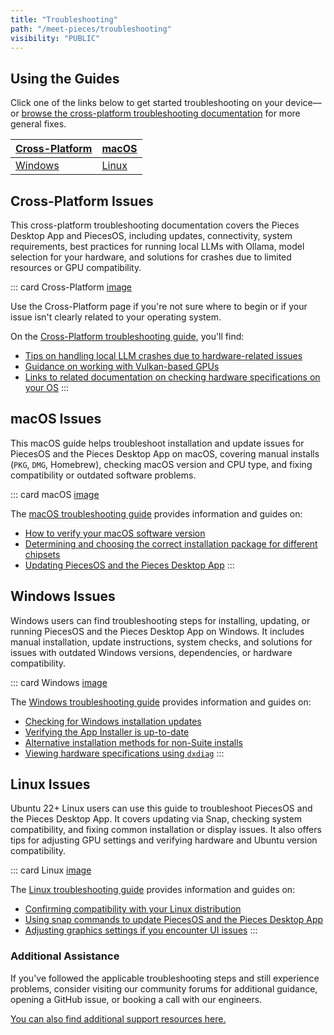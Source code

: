 ```yaml
---
title: "Troubleshooting"
path: "/meet-pieces/troubleshooting"
visibility: "PUBLIC"
---
```


## Using the Guides

Click one of the links below to get started troubleshooting on your device—or [browse the cross-platform troubleshooting documentation](/docs/meet-pieces/troubleshooting/cross-platform) for more general fixes.

| [Cross-Platform](/docs/meet-pieces/troubleshooting/cross-platform) | [macOS](/docs/meet-pieces/troubleshooting/macos) |
| ------------------------------------------------------------------- | ------------------------------------------------- |
| [Windows](/docs/meet-pieces/troubleshooting/windows)               | [Linux](/docs/meet-pieces/troubleshooting/linux) |

## Cross-Platform Issues

This cross-platform troubleshooting documentation covers the Pieces Desktop App and PiecesOS, including updates, connectivity, system requirements, best practices for running local LLMs with Ollama, model selection for your hardware, and solutions for crashes due to limited resources or GPU compatibility.

::: card Cross-Platform
[image](https://cdn.hashnode.com/res/hashnode/image/upload/v1743183951564/da11bcc8-4fdf-49a6-b4a9-079186686ece.png)

Use the Cross-Platform page if you're not sure where to begin or if your issue isn't clearly related to your operating system.

On the [Cross-Platform troubleshooting guide](/docs/meet-pieces/troubleshooting/cross-platform), you'll find:

- [Tips on handling local LLM crashes due to hardware-related issues](/docs/meet-pieces/troubleshooting/cross-platform#local-model-crashing)
- [Guidance on working with Vulkan-based GPUs](/docs/meet-pieces/troubleshooting/cross-platform#vulkan-based-gpus)
- [Links to related documentation on checking hardware specifications on your OS](/docs/meet-pieces/troubleshooting/cross-platform#checking-hardware)
:::

## macOS Issues

This macOS guide helps troubleshoot installation and update issues for PiecesOS and the Pieces Desktop App on macOS, covering manual installs (`PKG`, `DMG`, Homebrew), checking macOS version and CPU type, and fixing compatibility or outdated software problems.

::: card macOS
[image](https://cdn.hashnode.com/res/hashnode/image/upload/v1743183846135/c03b138c-4fb6-4202-afe4-4f3503393ff4.png)

The [macOS troubleshooting guide](/docs/meet-pieces/troubleshooting/macos) provides information and guides on:

- [How to verify your macOS software version](/docs/meet-pieces/troubleshooting/macos#checking-os-version)
- [Determining and choosing the correct installation package for different chipsets](/docs/meet-pieces/troubleshooting/macos#checking-cpu-type)
- [Updating PiecesOS and the Pieces Desktop App](/docs/meet-pieces/troubleshooting/macos#versions--updates)
:::

## Windows Issues

Windows users can find troubleshooting steps for installing, updating, or running PiecesOS and the Pieces Desktop App on Windows. It includes manual installation, update instructions, system checks, and solutions for issues with outdated Windows versions, dependencies, or hardware compatibility.

::: card Windows
[image](https://cdn.hashnode.com/res/hashnode/image/upload/v1743183998547/ab81fe73-85c3-4739-bb63-ac85824413c8.png)

The [Windows troubleshooting guide](/docs/meet-pieces/troubleshooting/windows) provides information and guides on:

- [Checking for Windows installation updates](/docs/meet-pieces/troubleshooting/windows#checking-for-windows-updates)
- [Verifying the App Installer is up-to-date](/docs/meet-pieces/troubleshooting/windows#versions--updates)
- [Alternative installation methods for non-Suite installs](/docs/meet-pieces/troubleshooting/windows#trying-different-installation-methods)
- [Viewing hardware specifications using `dxdiag`](/docs/meet-pieces/troubleshooting/windows#checking-hardware-specifications)
:::

## Linux Issues

Ubuntu 22+ Linux users can use this guide to troubleshoot PiecesOS and the Pieces Desktop App. It covers updating via Snap, checking system compatibility, and fixing common installation or display issues. It also offers tips for adjusting GPU settings and verifying hardware and Ubuntu version compatibility.

::: card Linux
[image](https://cdn.hashnode.com/res/hashnode/image/upload/v1743184029199/1e8e5852-ca00-4843-91ca-20d8508c414b.png)

The [Linux troubleshooting guide](/docs/meet-pieces/troubleshooting/linux) provides information and guides on:

- [Confirming compatibility with your Linux distribution](/docs/meet-pieces/troubleshooting/linux#checking-distribution-compatibility)
- [Using snap commands to update PiecesOS and the Pieces Desktop App](/docs/meet-pieces/troubleshooting/linux#updating-piecesos)
- [Adjusting graphics settings if you encounter UI issues](/docs/meet-pieces/troubleshooting/linux#adjusting-graphics--display-settings)
:::

### Additional Assistance

If you've followed the applicable troubleshooting steps and still experience problems, consider visiting our community forums for additional guidance, opening a GitHub issue, or booking a call with our engineers.

[You can also find additional support resources here.](/docs/support)